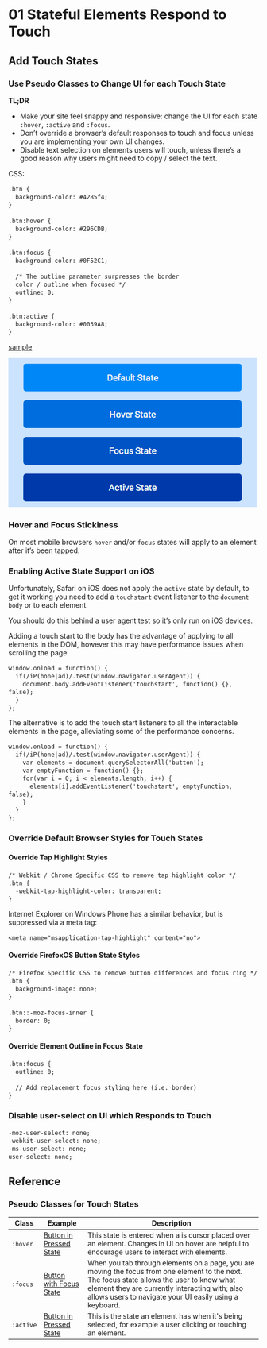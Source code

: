 # 01 Stateful Elements Respond to Touch

## Add Touch States

### Use Pseudo Classes to Change UI for each Touch State

**TL;DR**

- Make your site feel snappy and responsive: change the UI for each state `:hover`, `:active` and `:focus`.
- Don’t override a browser’s default responses to touch and focus unless you are implementing your own UI changes.
- Disable text selection on elements users will touch, unless there’s a good reason why users might need to copy / select the text.

CSS:

    .btn {
      background-color: #4285f4;
    }

    .btn:hover {
      background-color: #296CDB;
    }

    .btn:focus {
      background-color: #0F52C1;
    
      /* The outline parameter surpresses the border
      color / outline when focused */
      outline: 0;
    }

    .btn:active {
      background-color: #0039A8;
    }

[sample](samples/states-example.html)

![Image illustrating the different colors for button states](images/button-states.png)

### Hover and Focus Stickiness

On most mobile browsers `hover` and/or `focus` states will apply to an element after it’s been tapped.

### Enabling Active State Support on iOS

Unfortunately, Safari on iOS does not apply the `active` state by default, to get it working you need to add a `touchstart` event listener to the `document body` or to each element.

You should do this behind a user agent test so it’s only run on iOS devices.

Adding a touch start to the body has the advantage of applying to all elements in the DOM, however this may have performance issues when scrolling the page.

    window.onload = function() {
      if(/iP(hone|ad)/.test(window.navigator.userAgent)) {
        document.body.addEventListener('touchstart', function() {}, false);
      }
    };

The alternative is to add the touch start listeners to all the interactable elements in the page, alleviating some of the performance concerns.

    window.onload = function() {
      if(/iP(hone|ad)/.test(window.navigator.userAgent)) {
        var elements = document.querySelectorAll('button');
        var emptyFunction = function() {};
        for(var i = 0; i < elements.length; i++) {
          elements[i].addEventListener('touchstart', emptyFunction, false);
        }
      }
    };

### Override Default Browser Styles for Touch States

#### Override Tap Highlight Styles

    /* Webkit / Chrome Specific CSS to remove tap highlight color */
    .btn {
      -webkit-tap-highlight-color: transparent;
    }

Internet Explorer on Windows Phone has a similar behavior, but is suppressed via a meta tag:

    <meta name="msapplication-tap-highlight" content="no">

#### Override FirefoxOS Button State Styles

    /* Firefox Specific CSS to remove button differences and focus ring */
    .btn {
      background-image: none;
    }

    .btn::-moz-focus-inner {
      border: 0;
    }

#### Override Element Outline in Focus State

    .btn:focus {
      outline: 0;

      // Add replacement focus styling here (i.e. border)
    }

### Disable user-select on UI which Responds to Touch

    -moz-user-select: none;
    -webkit-user-select: none;
    -ms-user-select: none;
    user-select: none;

## Reference

### Pseudo Classes for Touch States

Class | Example | Description
----- | ------- | -----------
`:hover` | [Button in Pressed State](images/btn-hover-state.png) | This state is entered when a is cursor placed over an element. Changes in UI on hover are helpful to encourage users to interact with elements.
`:focus` | [Button with Focus State](images/btn-focus-state.png) | When you tab through elements on a page, you are moving the focus from one element to the next. The focus state allows the user to know what element they are currently interacting with; also allows users to navigate your UI easily using a keyboard.
`:active` | [Button in Pressed State](images/btn-pressed-state.png) | This is the state an element has when it's being selected, for example a user clicking or touching an element.
